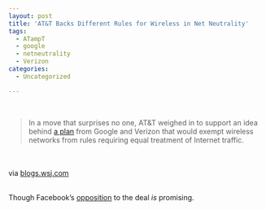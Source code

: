 ```yaml
---
layout: post
title: 'AT&T Backs Different Rules for Wireless in Net Neutrality'
tags:
  - ATampT
  - google
  - netneutrality
  - Verizon
categories:
  - Uncategorized

---
```


<div class="posterous_bookmarklet_entry"><br /><blockquote class="posterous_long_quote">In a move that surprises no one, AT&amp;T weighed in to support an idea behind <a href="http://online.wsj.com/article/SB10001424052748704388504575419542307824622.html">a plan</a> from Google and Verizon that would exempt wireless networks from rules requiring equal treatment of Internet traffic.</blockquote><br /><br /><div class="posterous_quote_citation">via <a href="http://blogs.wsj.com/digits/2010/08/13/no-shock-att-backs-wireless-exemption-from-net-neutrality/">blogs.wsj.com</a></div><br /><p>Though Facebook&#8217;s <a href="http://www.mercurynews.com/breaking-news/ci_15772896">opposition</a> to the deal <em>is</em> promising.</p></div><div class="blogger-post-footer"><img width="1" height="1" src="https://blogger.googleusercontent.com/tracker/8920950033468593796-3323195065747844768?l=openmobile.blogspot.com" alt="" /></div>
